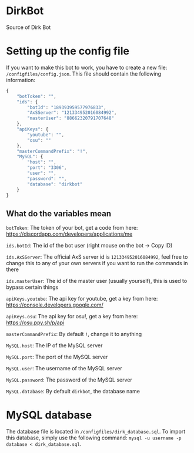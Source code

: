 # DirkBot
Source of Dirk Bot


# Setting up the config file
If you want to make this bot to work, you have to create a new file: `/configfiles/config.json`.
This file should contain the following information:

```javascript
{
	"botToken": "",
	"ids": {
		"botId": "189393959577976833",
		"AxSServer": "121334952016084992",
		"masterUser": "88662320791707648"
	},
	"apiKeys": {
		"youtube": "",
		"osu": ""
	},
	"masterCommandPrefix": "!",
	"MySQL": {
		"host": "",
		"port": "3306",
		"user": "",
		"password": "",
		"database": "dirkbot"
	}
}
```

## What do the variables mean
`botToken`: The token of your bot, get a code from here: <https://discordapp.com/developers/applications/me>

`ids.botId`: The id of the bot user (right mouse on the bot -> Copy ID)

`ids.AxSServer`: The official AxS server id is `121334952016084992`, feel free to change this to any of your own servers if you want to run the commands in there

`ids.masterUser`: The id of the master user (usually yourself), this is used to bypass certain things


`apiKeys.youtube`: The api key for youtube, get a key from here: <https://console.developers.google.com/>

`apiKeys.osu`: The api key for osu!, get a key from here: <https://osu.ppy.sh/p/api>

`masterCommandPrefix`: By default `!`, change it to anything

`MySQL.host`: The IP of the MySQL server

`MySQL.port`: The port of the MySQL server

`MySQL.user`: The username of the MySQL server

`MySQL.password`: The password of the MySQL server

`MySQL.database`: By default `dirkbot`, the database name


# MySQL database
The database file is located in `/configfiles/dirk_database.sql`. To import this database, simply use the following command: `mysql -u username -p database < dirk_database.sql`.
